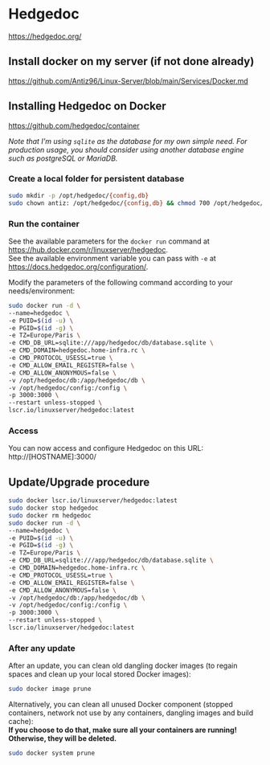 # Hedgedoc

<https://hedgedoc.org/>

## Install docker on my server (if not done already)

<https://github.com/Antiz96/Linux-Server/blob/main/Services/Docker.md>

## Installing Hedgedoc on Docker

<https://github.com/hedgedoc/container>

*Note that I'm using `sqlite` as the database for my own simple need. For production usage, you should consider using another database engine such as postgreSQL or MariaDB.*


### Create a local folder for persistent database

```bash
sudo mkdir -p /opt/hedgedoc/{config,db}
sudo chown antiz: /opt/hedgedoc/{config,db} && chmod 700 /opt/hedgedoc/{config,db}
```

### Run the container

See the available parameters for the `docker run` command at <https://hub.docker.com/r/linuxserver/hedgedoc>.  
See the available environment variable you can pass with `-e` at <https://docs.hedgedoc.org/configuration/>.

Modify the parameters of the following command according to your needs/environment:

```bash
sudo docker run -d \
--name=hedgedoc \
-e PUID=$(id -u) \
-e PGID=$(id -g) \
-e TZ=Europe/Paris \
-e CMD_DB_URL=sqlite:///app/hedgedoc/db/database.sqlite \
-e CMD_DOMAIN=hedgedoc.home-infra.rc \
-e CMD_PROTOCOL_USESSL=true \
-e CMD_ALLOW_EMAIL_REGISTER=false \
-e CMD_ALLOW_ANONYMOUS=false \
-v /opt/hedgedoc/db:/app/hedgedoc/db \
-v /opt/hedgedoc/config:/config \
-p 3000:3000 \
--restart unless-stopped \
lscr.io/linuxserver/hedgedoc:latest
```

### Access

You can now access and configure Hedgedoc on this URL:  
http://[HOSTNAME]:3000/

## Update/Upgrade procedure

```bash
sudo docker lscr.io/linuxserver/hedgedoc:latest
sudo docker stop hedgedoc
sudo docker rm hedgedoc
sudo docker run -d \
--name=hedgedoc \
-e PUID=$(id -u) \
-e PGID=$(id -g) \
-e TZ=Europe/Paris \
-e CMD_DB_URL=sqlite:///app/hedgedoc/db/database.sqlite \
-e CMD_DOMAIN=hedgedoc.home-infra.rc \
-e CMD_PROTOCOL_USESSL=true \
-e CMD_ALLOW_EMAIL_REGISTER=false \
-e CMD_ALLOW_ANONYMOUS=false \
-v /opt/hedgedoc/db:/app/hedgedoc/db \
-v /opt/hedgedoc/config:/config \
-p 3000:3000 \
--restart unless-stopped \
lscr.io/linuxserver/hedgedoc:latest
```

### After any update

After an update, you can clean old dangling docker images (to regain spaces and clean up your local stored Docker images):

```bash
sudo docker image prune
```

Alternatively, you can clean all unused Docker component (stopped containers, network not use by any containers, dangling images and build cache):  
**If you choose to do that, make sure all your containers are running! Otherwise, they will be deleted.**

```bash
sudo docker system prune
```
